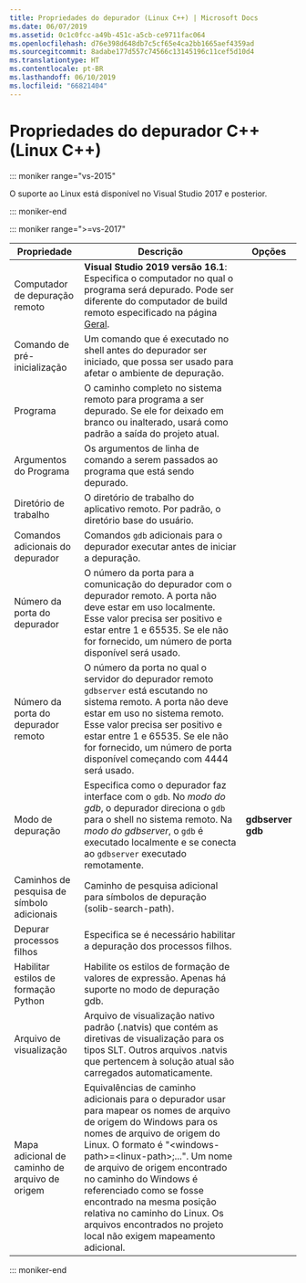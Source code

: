 ```yaml
---
title: Propriedades do depurador (Linux C++) | Microsoft Docs
ms.date: 06/07/2019
ms.assetid: 0c1c0fcc-a49b-451c-a5cb-ce9711fac064
ms.openlocfilehash: d76e398d648db7c5cf65e4ca2bb1665aef4359ad
ms.sourcegitcommit: 8adabe177d557c74566c13145196c11cef5d10d4
ms.translationtype: HT
ms.contentlocale: pt-BR
ms.lasthandoff: 06/10/2019
ms.locfileid: "66821404"
---
```

# <a name="c-debugging-properties-linux-c"></a>Propriedades do depurador C++ (Linux C++)

::: moniker range="vs-2015"

O suporte ao Linux está disponível no Visual Studio 2017 e posterior.

::: moniker-end

::: moniker range=">=vs-2017"

Propriedade | Descrição | Opções
--- | ---| ---
Computador de depuração remoto | **Visual Studio 2019 versão 16.1**: Especifica o computador no qual o programa será depurado. Pode ser diferente do computador de build remoto especificado na página [Geral](general-linux.md).
Comando de pré-inicialização | Um comando que é executado no shell antes do depurador ser iniciado, que possa ser usado para afetar o ambiente de depuração.
Programa | O caminho completo no sistema remoto para programa a ser depurado. Se ele for deixado em branco ou inalterado, usará como padrão a saída do projeto atual.
Argumentos do Programa | Os argumentos de linha de comando a serem passados ao programa que está sendo depurado.
Diretório de trabalho | O diretório de trabalho do aplicativo remoto. Por padrão, o diretório base do usuário.
Comandos adicionais do depurador | Comandos `gdb` adicionais para o depurador executar antes de iniciar a depuração.
Número da porta do depurador | O número da porta para a comunicação do depurador com o depurador remoto. A porta não deve estar em uso localmente. Esse valor precisa ser positivo e estar entre 1 e 65535. Se ele não for fornecido, um número de porta disponível será usado.
Número da porta do depurador remoto | O número da porta no qual o servidor do depurador remoto `gdbserver` está escutando no sistema remoto. A porta não deve estar em uso no sistema remoto. Esse valor precisa ser positivo e estar entre 1 e 65535. Se ele não for fornecido, um número de porta disponível começando com 4444 será usado.
Modo de depuração | Especifica como o depurador faz interface com o `gdb`. No *modo do gdb*, o depurador direciona o `gdb` para o shell no sistema remoto. Na *modo do gdbserver*, o `gdb` é executado localmente e se conecta ao `gdbserver` executado remotamente. | **gdbserver**<br/>**gdb**
Caminhos de pesquisa de símbolo adicionais | Caminho de pesquisa adicional para símbolos de depuração (solib-search-path).
Depurar processos filhos | Especifica se é necessário habilitar a depuração dos processos filhos.
Habilitar estilos de formação Python | Habilite os estilos de formação de valores de expressão. Apenas há suporte no modo de depuração gdb.
Arquivo de visualização | Arquivo de visualização nativo padrão (.natvis) que contém as diretivas de visualização para os tipos SLT. Outros arquivos .natvis que pertencem à solução atual são carregados automaticamente.
Mapa adicional de caminho de arquivo de origem | Equivalências de caminho adicionais para o depurador usar para mapear os nomes de arquivo de origem do Windows para os nomes de arquivo de origem do Linux. O formato é "\<windows-path>=\<linux-path>;...". Um nome de arquivo de origem encontrado no caminho do Windows é referenciado como se fosse encontrado na mesma posição relativa no caminho do Linux. Os arquivos encontrados no projeto local não exigem mapeamento adicional.

::: moniker-end
